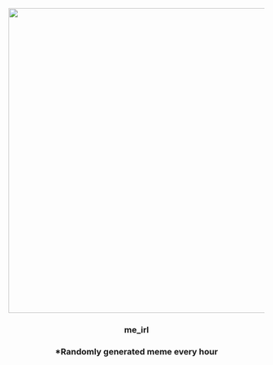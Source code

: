 <p align="center">
        <img src="https://i.redd.it/qvhlzpc6h9191.jpg" width="600" height="600">
        </p>
        <h3 align="center">me_irl</h3>
        <h3 align="center">*Randomly generated meme every hour</h3>
    